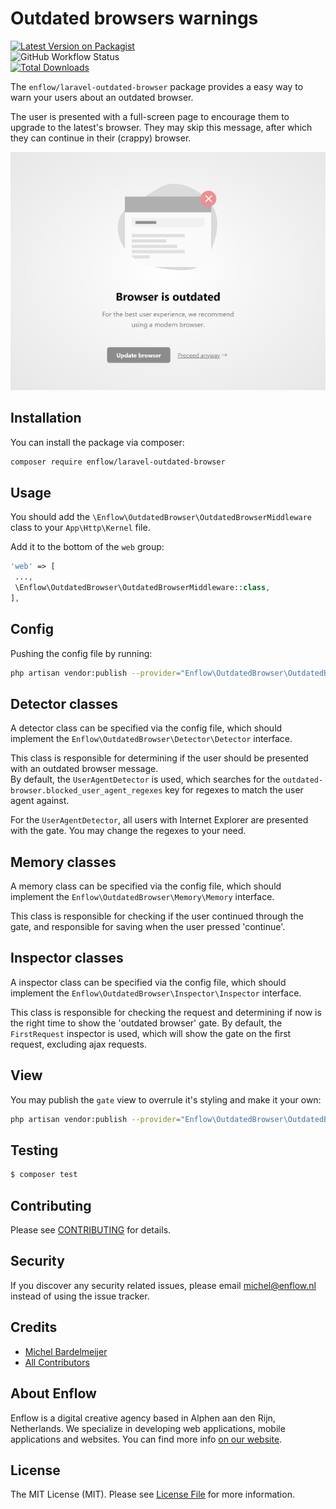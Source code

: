# Outdated browsers warnings
  
[![Latest Version on Packagist](https://img.shields.io/packagist/v/enflow/laravel-outdated-browser.svg?style=flat-square)](https://packagist.org/packages/enflow/laravel-outdated-browser)  
![GitHub Workflow Status](https://github.com/enflow/laravel-outdated-browser/workflows/run-tests/badge.svg)  
[![Total Downloads](https://img.shields.io/packagist/dt/enflow/laravel-outdated-browser.svg?style=flat-square)](https://packagist.org/packages/enflow/laravel-outdated-browser)  
  
The `enflow/laravel-outdated-browser` package provides a easy way to warn your users about an outdated browser.

The user is presented with a full-screen page to encourage them to upgrade to the latest's browser. They may skip this message, after which they can continue in their (crappy) browser.

![Gate Example](./readme/gate.png)

## Installation  
You can install the package via composer:  
  
``` bash  
composer require enflow/laravel-outdated-browser  
```  
  
## Usage  
You should add the `\Enflow\OutdatedBrowser\OutdatedBrowserMiddleware` class to your `App\Http\Kernel` file.
  
Add it to the bottom of the `web` group:  

```php  
'web' => [  
 ...,
 \Enflow\OutdatedBrowser\OutdatedBrowserMiddleware::class,  
],  
```  
  
## Config  
  
Pushing the config file by running:  
``` bash  
php artisan vendor:publish --provider="Enflow\OutdatedBrowser\OutdatedBrowserServiceProvider" --tag=config  
```  
  
## Detector classes  
A detector class can be specified via the config file, which should implement the `Enflow\OutdatedBrowser\Detector\Detector` interface.   

This class is responsible for determining if the user should be presented with an outdated browser message.  
By default, the `UserAgentDetector` is used, which searches for the `outdated-browser.blocked_user_agent_regexes` key for regexes to match the user agent against. 

For the `UserAgentDetector`, all users with Internet Explorer are presented with the gate. You may change the regexes to your need.
  
## Memory classes
A memory class can be specified via the config file, which should implement the `Enflow\OutdatedBrowser\Memory\Memory` interface.   

This class is responsible for checking if the user continued through the gate, and responsible for saving when the user pressed 'continue'.  
  
## Inspector classes
A inspector class can be specified via the config file, which should implement the `Enflow\OutdatedBrowser\Inspector\Inspector` interface.   

This class is responsible for checking the request and determining if now is the right time to show the 'outdated browser' gate. By default, the `FirstRequest` inspector is used, which will show the gate on the first request, excluding ajax requests.
  
## View  
You may publish the `gate` view to overrule it's styling and make it your own:  

```bash  
php artisan vendor:publish --provider="Enflow\OutdatedBrowser\OutdatedBrowserServiceProvider" --tag=views  
```  
  
## Testing  
``` bash  
$ composer test  
```  
  
## Contributing  
Please see [CONTRIBUTING](CONTRIBUTING.md) for details.  
  
## Security  
If you discover any security related issues, please email michel@enflow.nl instead of using the issue tracker.  
  
## Credits  
- [Michel Bardelmeijer](https://github.com/mbardelmeijer)  
- [All Contributors](../../contributors)  
  
## About Enflow  
Enflow is a digital creative agency based in Alphen aan den Rijn, Netherlands. We specialize in developing web applications, mobile applications and websites. You can find more info [on our website](https://enflow.nl/en).  
  
## License  
The MIT License (MIT). Please see [License File](LICENSE.md) for more information.
